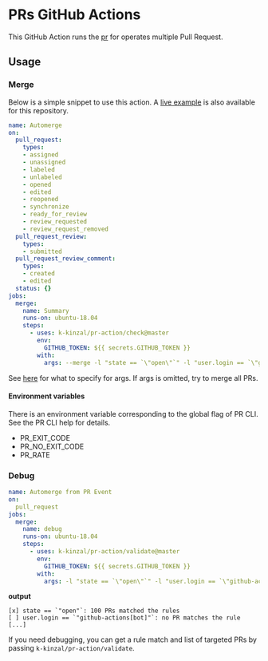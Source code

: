 # PRs GitHub Actions

This GitHub Action runs the [pr](https://github.com/k-kinzal/pr) for operates multiple Pull Request.

## Usage

### Merge

Below is a simple snippet to use this action. A [live example](https://github.com/k-kinzal/pr-action/blob/master/.github/workflows/automerge.yaml) is also available for this repository.

```yaml
name: Automerge
on:
  pull_request:
    types:
    - assigned
    - unassigned
    - labeled
    - unlabeled
    - opened
    - edited
    - reopened
    - synchronize
    - ready_for_review
    - review_requested
    - review_request_removed
  pull_request_review:
    types:
    - submitted
  pull_request_review_comment:
    types:
    - created
    - edited
  status: {}
jobs:
  merge:
    name: Summary
    runs-on: ubuntu-18.04
    steps:
      - uses: k-kinzal/pr-action/check@master
        env:
          GITHUB_TOKEN: ${{ secrets.GITHUB_TOKEN }}
        with:
          args: --merge -l "state == `\"open\"`" -l "user.login == `\"github-actions[bot]\"`"
```

See [here](https://github.com/k-kinzal/pr) for what to specify for args.
If args is omitted, try to merge all PRs.

#### Environment variables

There is an environment variable corresponding to the global flag of PR CLI.
See the PR CLI help for details.

* PR_EXIT_CODE
* PR_NO_EXIT_CODE
* PR_RATE

### Debug

```yaml
name: Automerge from PR Event
on:
  pull_request
jobs:
  merge:
    name: debug
    runs-on: ubuntu-18.04
    steps:
      - uses: k-kinzal/pr-action/validate@master
        env:
          GITHUB_TOKEN: ${{ secrets.GITHUB_TOKEN }}
        with:
          args: -l "state == `\"open\"`" -l "user.login == `\"github-actions[bot]\"`"
```

**output**
```
[x] state == `"open"`: 100 PRs matched the rules
[ ] user.login == `"github-actions[bot]"`: no PR matches the rule
[...]
```

If you need debugging, you can get a rule match and list of targeted PRs by passing `k-kinzal/pr-action/validate`.
